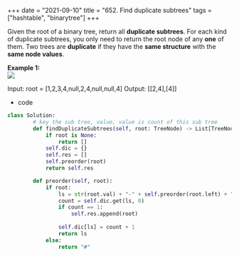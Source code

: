 +++ 
date = "2021-09-10"
title = "652. Find duplicate subtrees"
tags = ["hashtable", "binarytree"]
+++

Given the root of a binary tree, return all **duplicate subtrees**.
For each kind of duplicate subtrees, you only need to return the root node of any **one** of them.
Two trees are **duplicate** if they have the **same structure** with the **same node values**.
 
**Example 1:**  
![](https://assets.leetcode.com/uploads/2020/08/16/e1.jpg)

Input: root = [1,2,3,4,null,2,4,null,null,4] Output: [[2,4],[4]]

- code
```py
class Solution:
        # key the sub tree, value, value is count of this sub tree
        def findDuplicateSubtrees(self, root: TreeNode) -> List[TreeNode]:
            if root is None:
                return []
            self.dic = {}
            self.res = []
            self.preorder(root)
            return self.res

        def preorder(self, root):
            if root:
                ls = str(root.val) + "-" + self.preorder(root.left) + "-" + self.preorder(root.right)
                count = self.dic.get(ls, 0)
                if count == 1:
                    self.res.append(root)
                
                self.dic[ls] = count + 1
                return ls
            else:
                return "#"

```
